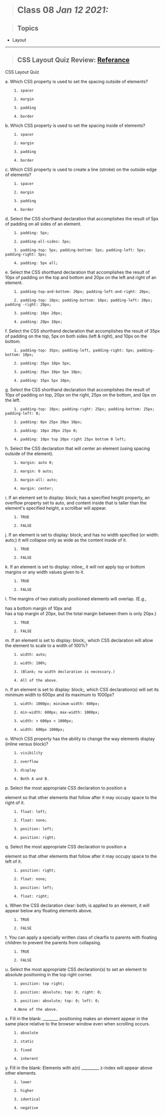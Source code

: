 
> # Class 08 *Jan 12 2021:*

> ## Topics
    
   * Layout
    
   
---

> ## CSS Layout Quiz Review: [Referance]()

CSS Layout Quiz


a. Which CSS property is used to set the spacing outside of elements?

        1. spacer

        2. margin

        3. padding

        4. border
    
    
b. Which CSS property is used to set the spacing inside of elements?

        1. spacer

        2. margin

        3. padding

        4. border


c. Which CSS property is used to create a line (stroke) on the outside edge of elements?

        1. spacer

        2. margin

        3. padding

        4. border


d. Select the CSS shorthand declaration that accomplishes the result of 5px of padding on all sides of an element.

        1. padding: 5px;

        2. padding-all-sides: 5px;

        3. padding-top: 5px; padding-bottom: 5px; padding-left: 5px; padding-right: 5px;

        4. padding: 5px all;


e. Select the CSS shorthand declaration that accomplishes the result of 10px of padding on the top and bottom and 20px on the left and right of an element.

        1. padding-top-and-bottom: 20px; padding-left-and-right: 20px;

        2. padding-top: 10px; padding-bottom: 10px; padding-left: 20px; padding -right: 20px;

        3. padding: 10px 20px;

        4. padding: 20px 10px;

f. Select the CSS shorthand declaration that accomplishes the result of 35px of padding on the top, 5px on both sides (left & right), and 10px on the bottom.

        1. padding-top: 35px; padding-left, padding-right: 5px; padding-bottom: 10px;

        2. padding: 35px 10px 5px;

        3. padding: 35px 10px 5px 10px;

        4. padding: 35px 5px 10px;


g. Select the CSS shorthand declaration that accomplishes the result of 10px of padding on top, 20px on the right, 25px on the bottom, and 0px on the left.

        1. padding-top: 10px; padding-right: 25px; padding-bottom: 25px; padding-left: 0;

        2. padding: 0px 25px 20px 10px;

        3. padding: 10px 20px 25px 0;

        4. padding: 10px top 20px right 25px bottom 0 left;

h. Select the CSS declaration that will center an element (using spacing outside of the element).

        1. margin: auto 0;

        2. margin: 0 auto;

        3. margin-all: auto;

        4. margin: center;
    
i. If an element set to display: block; has a specified height property, an overflow property set to auto, and content inside that is taller than the element's specified height, a scrollbar will appear.

        1. TRUE

        2. FALSE
    
j. If an element is set to display: block; and has no width specified (or width: auto;) it will collapse only as wide as the content inside of it.

        1. TRUE

        2. FALSE


k. If an element is set to display: inline;, it will not apply top or bottom margins or any width values given to it.

        1. TRUE

        2. FALSE
    
l. The margins of two statically positioned elements will overlap. (E.g., <div id="one"> has a bottom margin of 10px and <div id="two"> has a top margin of 20px, but the total margin between them is only 20px.)

        1. TRUE

        2. FALSE
    
m. If an element is set to display: block;, which CSS declaration will allow the element to scale to a width of 100%?

        1. width: auto;

        2. width: 100%;

        3. (Blank; no width declaration is necessary.)

        4. All of the above.
    
n. If an element is set to display: block;, which CSS declaration(s) will set its minimum width to 600px and its maximum to 1000px?

        1. width: 1000px; minimum-width: 600px;

        2. min-width: 600px; max-width: 1000px;

        3. width: > 600px < 1000px;

        4. width: 600px 1000px;


o. Which CSS property has the ability to change the way elements display (inline versus block)?

        1. visibility

        2. overflow

        3. display

        4. Both A and B.

p. Select the most appropriate CSS declaration to position a <div> element so that other elements that follow after it may occupy space to the right of it.

        1. float: left;

        2. float: none;

        3. position: left;

        4. position: right;


q. Select the most appropriate CSS declaration to position a <div> element so that other elements that follow after it may occupy space to the left of it.

        1. position: right;

        2. float: none;

        3. position: left;

        4. float: right;

s. When the CSS declaration clear: both; is applied to an element, it will appear below any floating elements above.

        1. TRUE

        2. FALSE

t. You can apply a specially written class of clearfix to parents with floating children to prevent the parents from collapsing.

        1. TRUE

        2. FALSE

u. Select the most appropriate CSS declaration(s) to set an element to absolute positioning in the top right corner.

        1. position: top right;

        2. position: absolute; top: 0; right: 0;

        3. position: absolute; top: 0; left: 0;

        4.None of the above.

x. Fill in the blank: ________ positioning makes an element appear in the same place relative to the browser window even when scrolling occurs.

        1. absolute

        2. static

        3. fixed

        4. inherent

y. Fill in the blank: Elements with a(n) _________ z-index will appear above other elements.

        1. lower

        2. higher

        3. identical

        4. negative


